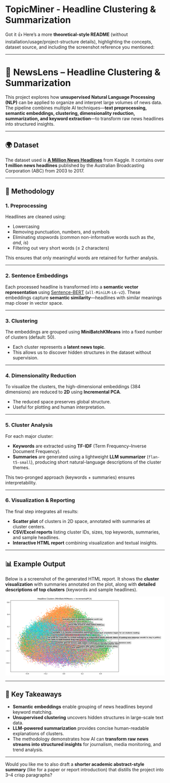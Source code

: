 # TopicMiner - Headline Clustering & Summarization

Got it 👍
Here’s a more **theoretical-style README** (without installation/usage/project-structure details), highlighting the concepts, dataset source, and including the screenshot reference you mentioned:

---

# 📰 NewsLens – Headline Clustering & Summarization

This project explores how **unsupervised Natural Language Processing (NLP)** can be applied to organize and interpret large volumes of news data. The pipeline combines multiple AI techniques—**text preprocessing, semantic embeddings, clustering, dimensionality reduction, summarization, and keyword extraction**—to transform raw news headlines into structured insights.

---

## 🌍 Dataset

The dataset used is **[A Million News Headlines](https://www.kaggle.com/datasets/therohk/million-headlines)** from Kaggle.
It contains over **1 million news headlines** published by the Australian Broadcasting Corporation (ABC) from 2003 to 2017.

---

## 🔬 Methodology

### 1. **Preprocessing**

Headlines are cleaned using:

* Lowercasing
* Removing punctuation, numbers, and symbols
* Eliminating stopwords (common non-informative words such as *the*, *and*, *is*)
* Filtering out very short words (≤ 2 characters)

This ensures that only meaningful words are retained for further analysis.

---

### 2. **Sentence Embeddings**

Each processed headline is transformed into a **semantic vector representation** using [Sentence-BERT](https://www.sbert.net/) (`all-MiniLM-L6-v2`).
These embeddings capture **semantic similarity**—headlines with similar meanings map closer in vector space.

---

### 3. **Clustering**

The embeddings are grouped using **MiniBatchKMeans** into a fixed number of clusters (default: 50).

* Each cluster represents a **latent news topic**.
* This allows us to discover hidden structures in the dataset without supervision.

---

### 4. **Dimensionality Reduction**

To visualize the clusters, the high-dimensional embeddings (384 dimensions) are reduced to **2D** using **Incremental PCA**.

* The reduced space preserves global structure.
* Useful for plotting and human interpretation.

---

### 5. **Cluster Analysis**

For each major cluster:

* **Keywords** are extracted using **TF-IDF** (Term Frequency–Inverse Document Frequency).
* **Summaries** are generated using a lightweight **LLM summarizer** (`flan-t5-small`), producing short natural-language descriptions of the cluster themes.

This two-pronged approach (keywords + summaries) ensures interpretability.

---

### 6. **Visualization & Reporting**

The final step integrates all results:

* **Scatter plot** of clusters in 2D space, annotated with summaries at cluster centers.
* **CSV/Excel reports** listing cluster IDs, sizes, top keywords, summaries, and sample headlines.
* **Interactive HTML report** combining visualization and textual insights.

---

## 📊 Example Output

Below is a screenshot of the generated HTML report.
It shows the **cluster visualization** with summaries annotated on the plot, along with **detailed descriptions of top clusters** (keywords and sample headlines).

![Cluster Visualization Screenshot](news_summary.png)

---

## 🎯 Key Takeaways

* **Semantic embeddings** enable grouping of news headlines beyond keyword matching.
* **Unsupervised clustering** uncovers hidden structures in large-scale text data.
* **LLM-powered summarization** provides concise human-readable explanations of clusters.
* The methodology demonstrates how AI can **transform raw news streams into structured insights** for journalism, media monitoring, and trend analysis.

---

Would you like me to also draft a **shorter academic abstract-style summary** (like for a paper or report introduction) that distills the project into 3–4 crisp paragraphs?
